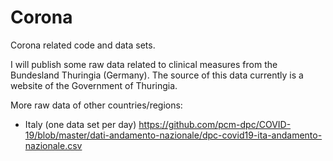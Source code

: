 # Corona
Corona related code and data sets.

I will publish some raw data related to clinical measures from the Bundesland Thuringia (Germany). The source of this data currently is a website of the Government of Thuringia.

More raw data of other countries/regions:
  * Italy (one data set per day)  https://github.com/pcm-dpc/COVID-19/blob/master/dati-andamento-nazionale/dpc-covid19-ita-andamento-nazionale.csv
